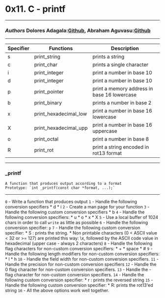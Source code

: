 # 0x11. C - printf
***
### _Authors_ Dolores Adagala:[Github](https://github.com/lola-source/printf "github"), Abraham Aguvasu:[Github](link "github")
---
|Specifier|Functions|Description|
|---------|--------|-----------|
|s|print_string|prints a string|
|c|print_char|prints a single character|
|i|print_integer|print a number in base 10|
|d|print_integer|print a number in base 10|
|p|print_pointer|print a memory address in base 16 lowercase|
|b|print_binary|prints a number in base 2|
|x|print_hexadecimal_low|print a number in base 16 lowercase|
|X|print_hexadecimal_upp|print a number in base 16 uppercase|
|o|print_octal|print a number in base 8|
|R|print_rot|print a string encoded in rot13 format|
---
### _printf

	A function that produces output according to a format
	Prototype: `int _printf(const char *format, ...);`
---
`0` - Write a function that produces output
`1` - Handle the following conversion specifiers
	* d
	* i
`2` - Create a man page for your function
`3` - Handle the following custom conversion specifiers
	* b
`4` - Handle the following conversion specifiers:
	* u
	* o
	* x
	* X
`5` - Use a local buffer of 1024 chars in order to call `write` as little as possible
`6` - Handle the following conversion specifier: `p`
`7` - Handle the following custom conversion specifier:
	* S : prints the string.
	* Non printable characters (0 < ASCII value < 32 or >= 127) are printed this way: \x, followed by the ASCII code value in hexadecimal (upper case - always 2 characters)
`8` - Handle the following flag characters for non-custom conversion specifiers:
	* +
	* space
	* #
`9` - Handle the following length modifiers for non-custom conversion specifiers:
	* l
	* h
`10` - Handle the field width for non-custom conversion specifiers.
`11` - Handle the precision for non-custom conversion specifiers
`12` - Handle the 0 flag character for non-custom conversion specifiers.
`13` - Handle the - flag character for non-custom conversion specifiers.
`14` - Handle the following custom conversion specifier:
	* r : prints the reversed string
`15` - Handle the following custom conversion specifier:
	* R: prints the rot13'ed string
`16` - All the above options work well together.
